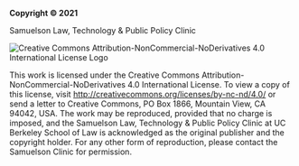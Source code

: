 **Copyright © 2021**

Samuelson Law, Technology & Public Policy Clinic

![Creative Commons Attribution-NonCommercial-NoDerivatives 4.0 International License Logo](https://licensebuttons.net/l/by-nc-nd/4.0/88x31.png)

This work is licensed under the Creative Commons Attribution-NonCommercial-NoDerivatives 4.0 International License. To view a copy of this license, visit http://creativecommons.org/licenses/by-nc-nd/4.0/ or send a letter to Creative Commons, PO Box 1866, Mountain View, CA 94042, USA. The work may be reproduced, provided that no charge is imposed, and the Samuelson Law, Technology & Public Policy Clinic at UC Berkeley School of Law is acknowledged as the original publisher and the copyright holder. For any other form of reproduction, please contact the Samuelson Clinic for permission.
